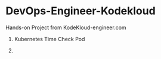 # DevOps-Engineer-Kodekloud
Hands-on Project from KodeKloud-engineer.com

1. Kubernetes Time Check Pod

2. 
